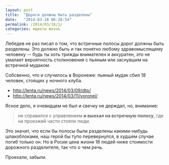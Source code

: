 ```yaml
---
layout: post
title:  "Дороги должны быть разделены"
date:   "2014-03-18 06:26:54"
permalink: /2014/03/18/1/
categories: идиоты жизнь
---
```


Лебедев не раз писал о том, что встречные полосы дорог должны быть
разделены. Это должно быть и так понятно любому здравомыслящему
человеку -- будь ты хоть трижды внимателен и аккуратен, это не умалает
вероятность столкновения с пьяным или заснувшим на встречной мудаком.

Собсвенно, что и случилось в Воронеже: пьяный мудак сбил 18 человек, стоящих у ночного клуба.

- http://lenta.ru/news/2014/03/09/dtp/
- http://lenta.ru/news/2014/03/11/voronej/

Ясное дело, я очевидцем не был и свечку не держдал, но, внимание:

> не справился с управлением **и выехал на встречную полосу**, где на
> проезжей части стояли люди.

Это значит, что если бы полосы были разделены какими-нибудь
шлакоблоками, наш герой бы тупо перевернулся, в худшем случае погиб
только он. Но в Росии цена жизни 18 людей ниже стоимости дорожного
разделителя, так что о чем речь.

Проехали, забыли.
